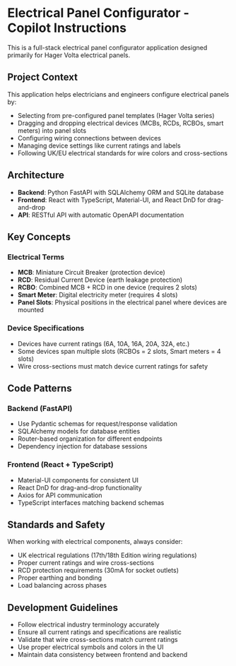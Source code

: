<!-- Use this file to provide workspace-specific custom instructions to Copilot. For more details, visit https://code.visualstudio.com/docs/copilot/copilot-customization#_use-a-githubcopilotinstructionsmd-file -->

# Electrical Panel Configurator - Copilot Instructions

This is a full-stack electrical panel configurator application designed primarily for Hager Volta electrical panels.

## Project Context

This application helps electricians and engineers configure electrical panels by:
- Selecting from pre-configured panel templates (Hager Volta series)
- Dragging and dropping electrical devices (MCBs, RCDs, RCBOs, smart meters) into panel slots
- Configuring wiring connections between devices
- Managing device settings like current ratings and labels
- Following UK/EU electrical standards for wire colors and cross-sections

## Architecture

- **Backend**: Python FastAPI with SQLAlchemy ORM and SQLite database
- **Frontend**: React with TypeScript, Material-UI, and React DnD for drag-and-drop
- **API**: RESTful API with automatic OpenAPI documentation

## Key Concepts

### Electrical Terms
- **MCB**: Miniature Circuit Breaker (protection device)
- **RCD**: Residual Current Device (earth leakage protection)
- **RCBO**: Combined MCB + RCD in one device (requires 2 slots)
- **Smart Meter**: Digital electricity meter (requires 4 slots)
- **Panel Slots**: Physical positions in the electrical panel where devices are mounted

### Device Specifications
- Devices have current ratings (6A, 10A, 16A, 20A, 32A, etc.)
- Some devices span multiple slots (RCBOs = 2 slots, Smart meters = 4 slots)
- Wire cross-sections must match device current ratings for safety

## Code Patterns

### Backend (FastAPI)
- Use Pydantic schemas for request/response validation
- SQLAlchemy models for database entities
- Router-based organization for different endpoints
- Dependency injection for database sessions

### Frontend (React + TypeScript)
- Material-UI components for consistent UI
- React DnD for drag-and-drop functionality
- Axios for API communication
- TypeScript interfaces matching backend schemas

## Standards and Safety

When working with electrical components, always consider:
- UK electrical regulations (17th/18th Edition wiring regulations)
- Proper current ratings and wire cross-sections
- RCD protection requirements (30mA for socket outlets)
- Proper earthing and bonding
- Load balancing across phases

## Development Guidelines

- Follow electrical industry terminology accurately
- Ensure all current ratings and specifications are realistic
- Validate that wire cross-sections match current ratings
- Use proper electrical symbols and colors in the UI
- Maintain data consistency between frontend and backend
